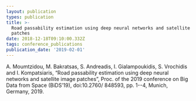 ```yaml
---
layout: publication
types: publication
title: >-
  Road passability estimation using deep neural networks and satellite image
  patches
date: 2018-12-18T09:10:00.332Z
tags: conference_publications
publication_date: '2019-02-01'
---
```

A. Moumtzidou, M. Bakratsas, S. Andreadis, I. Gialampoukidis, S. Vrochidis and I. Kompatsiaris, “Road passability estimation using deep neural networks and satellite image patches”, Proc. of the 2019 conference on Big Data from Space (BiDS’19), doi:10.2760/ 848593, pp. 1--4, Munich, Germany, 2019.

